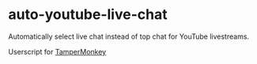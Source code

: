 # auto-youtube-live-chat
Automatically select live chat instead of top chat for YouTube livestreams.

Userscript for [TamperMonkey](https://www.tampermonkey.net/)

